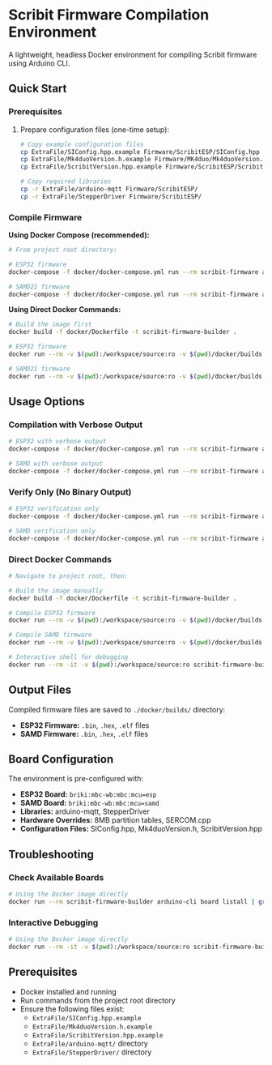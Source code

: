 # Scribit Firmware Compilation Environment

A lightweight, headless Docker environment for compiling Scribit firmware using Arduino CLI.

## Quick Start

### Prerequisites
1. Prepare configuration files (one-time setup):
   ```bash
   # Copy example configuration files
   cp ExtraFile/SIConfig.hpp.example Firmware/ScribitESP/SIConfig.hpp
   cp ExtraFile/Mk4duoVersion.h.example Firmware/MK4duo/Mk4duoVersion.h  
   cp ExtraFile/ScribitVersion.hpp.example Firmware/ScribitESP/ScribitVersion.hpp
   
   # Copy required libraries
   cp -r ExtraFile/arduino-mqtt Firmware/ScribitESP/
   cp -r ExtraFile/StepperDriver Firmware/ScribitESP/
   ```

### Compile Firmware

**Using Docker Compose (recommended):**
```bash
# From project root directory:

# ESP32 firmware
docker-compose -f docker/docker-compose.yml run --rm scribit-firmware arduino-cli compile --fqbn briki:mbc-wb:mbc:mcu=esp --output-dir /workspace/builds /workspace/source/Firmware/ScribitESP/ScribitESP.ino

# SAMD21 firmware  
docker-compose -f docker/docker-compose.yml run --rm scribit-firmware arduino-cli compile --fqbn briki:mbc-wb:mbc:mcu=samd --output-dir /workspace/builds /workspace/source/Firmware/MK4duo/MK4duo.ino
```

**Using Direct Docker Commands:**
```bash
# Build the image first
docker build -f docker/Dockerfile -t scribit-firmware-builder .

# ESP32 firmware
docker run --rm -v $(pwd):/workspace/source:ro -v $(pwd)/docker/builds:/workspace/builds scribit-firmware-builder arduino-cli compile --fqbn briki:mbc-wb:mbc:mcu=esp --output-dir /workspace/builds /workspace/source/Firmware/ScribitESP/ScribitESP.ino

# SAMD21 firmware
docker run --rm -v $(pwd):/workspace/source:ro -v $(pwd)/docker/builds:/workspace/builds scribit-firmware-builder arduino-cli compile --fqbn briki:mbc-wb:mbc:mcu=samd --output-dir /workspace/builds /workspace/source/Firmware/MK4duo/MK4duo.ino
```

## Usage Options

### Compilation with Verbose Output
```bash
# ESP32 with verbose output
docker-compose -f docker/docker-compose.yml run --rm scribit-firmware arduino-cli compile --fqbn briki:mbc-wb:mbc:mcu=esp --output-dir /workspace/builds --verbose /workspace/source/Firmware/ScribitESP/ScribitESP.ino

# SAMD with verbose output  
docker-compose -f docker/docker-compose.yml run --rm scribit-firmware arduino-cli compile --fqbn briki:mbc-wb:mbc:mcu=samd --output-dir /workspace/builds --verbose /workspace/source/Firmware/MK4duo/MK4duo.ino
```

### Verify Only (No Binary Output)
```bash
# ESP32 verification only
docker-compose -f docker/docker-compose.yml run --rm scribit-firmware arduino-cli compile --fqbn briki:mbc-wb:mbc:mcu=esp --verify /workspace/source/Firmware/ScribitESP/ScribitESP.ino

# SAMD verification only
docker-compose -f docker/docker-compose.yml run --rm scribit-firmware arduino-cli compile --fqbn briki:mbc-wb:mbc:mcu=samd --verify /workspace/source/Firmware/MK4duo/MK4duo.ino
```

### Direct Docker Commands

```bash
# Navigate to project root, then:

# Build the image manually
docker build -f docker/Dockerfile -t scribit-firmware-builder .

# Compile ESP32 firmware
docker run --rm -v $(pwd):/workspace/source:ro -v $(pwd)/docker/builds:/workspace/builds scribit-firmware-builder arduino-cli compile --fqbn briki:mbc-wb:mbc:mcu=esp --output-dir /workspace/builds /workspace/source/Firmware/ScribitESP/ScribitESP.ino

# Compile SAMD firmware  
docker run --rm -v $(pwd):/workspace/source:ro -v $(pwd)/docker/builds:/workspace/builds scribit-firmware-builder arduino-cli compile --fqbn briki:mbc-wb:mbc:mcu=samd --output-dir /workspace/builds /workspace/source/Firmware/MK4duo/MK4duo.ino

# Interactive shell for debugging
docker run --rm -it -v $(pwd):/workspace/source:ro scribit-firmware-builder bash
```

## Output Files

Compiled firmware files are saved to `./docker/builds/` directory:

- **ESP32 Firmware:** `.bin`, `.hex`, `.elf` files
- **SAMD Firmware:** `.bin`, `.hex`, `.elf` files


## Board Configuration

The environment is pre-configured with:

- **ESP32 Board:** `briki:mbc-wb:mbc:mcu=esp`
- **SAMD Board:** `briki:mbc-wb:mbc:mcu=samd`
- **Libraries:** arduino-mqtt, StepperDriver
- **Hardware Overrides:** 8MB partition tables, SERCOM.cpp
- **Configuration Files:** SIConfig.hpp, Mk4duoVersion.h, ScribitVersion.hpp

## Troubleshooting

### Check Available Boards
```bash
# Using the Docker image directly  
docker run --rm scribit-firmware-builder arduino-cli board listall | grep briki
```

### Interactive Debugging
```bash
# Using the Docker image directly
docker run --rm -it -v $(pwd):/workspace/source:ro scribit-firmware-builder bash
```

## Prerequisites

- Docker installed and running
- Run commands from the project root directory
- Ensure the following files exist:
  - `ExtraFile/SIConfig.hpp.example`
  - `ExtraFile/Mk4duoVersion.h.example` 
  - `ExtraFile/ScribitVersion.hpp.example`
  - `ExtraFile/arduino-mqtt/` directory
  - `ExtraFile/StepperDriver/` directory
